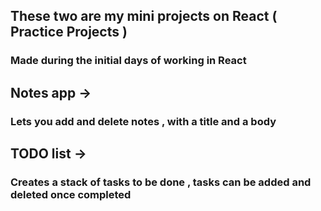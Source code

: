 ## These two are my mini projects on React ( Practice Projects )
### Made during the initial days of working in React

## Notes app -> 
### Lets you add and delete notes , with a title and a body

## TODO list ->
### Creates a stack of tasks to be done , tasks can be added and deleted once completed 
